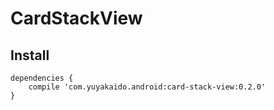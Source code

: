 # CardStackView

## Install
```
dependencies {
    compile 'com.yuyakaido.android:card-stack-view:0.2.0'
}
```
